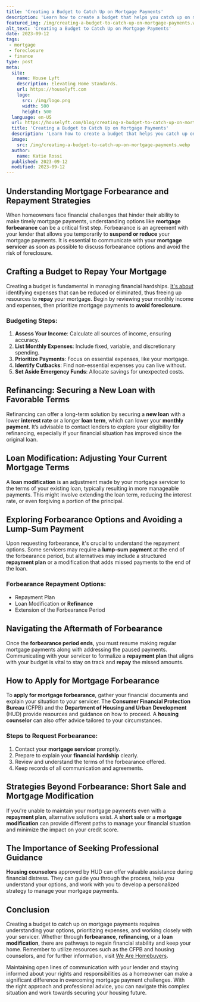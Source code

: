 ```yaml
---
title: 'Creating a Budget to Catch Up on Mortgage Payments'
description: 'Learn how to create a budget that helps you catch up on mortgage payments. Discover effective strategies and tips to manage your finances and stay on track.'
featured_img: /img/creating-a-budget-to-catch-up-on-mortgage-payments.webp
alt_text: 'Creating a Budget to Catch Up on Mortgage Payments'
date: 2023-09-12
tags:
 - mortgage
 - foreclosure
 - finance
type: post
meta:
  site:
    name: House Lyft
    description: Elevating Home Standards.
    url: https://houselyft.com
    logo:
      src: /img/logo.png
      width: 500
      height: 500
  language: en-US
  url: https://houselyft.com/blog/creating-a-budget-to-catch-up-on-mortgage-payments
  title: 'Creating a Budget to Catch Up on Mortgage Payments'
  description: 'Learn how to create a budget that helps you catch up on mortgage payments. Discover effective strategies and tips to manage your finances and stay on track.'
  image:
    src: /img/creating-a-budget-to-catch-up-on-mortgage-payments.webp
  author:
    name: Katie Rossi
  published: 2023-09-12
  modified: 2023-09-12
---
```



## Understanding Mortgage Forbearance and Repayment Strategies

When homeowners face financial challenges that hinder their ability to make timely mortgage payments, understanding options like **mortgage forbearance** can be a critical first step. Forbearance is an agreement with your lender that allows you temporarily to **suspend or reduce** your mortgage payments. It is essential to communicate with your **mortgage servicer** as soon as possible to discuss forbearance options and avoid the risk of foreclosure.

## Crafting a Budget to Repay Your Mortgage

Creating a budget is fundamental in managing financial hardships. [It's   about  ](https://houselyft.com/blog/the-impact-of-late-house-payments-on-credit-scores)identifying expenses that can be reduced or eliminated, thus freeing up resources to **repay** your mortgage. Begin by reviewing your monthly income and expenses, then prioritize mortgage payments to **avoid foreclosure**. 

### Budgeting Steps:

1. **Assess Your Income**: Calculate all sources of income, ensuring accuracy.
2. **List Monthly Expenses**: Include fixed, variable, and discretionary spending.
3. **Prioritize Payments**: Focus on essential expenses, like your mortgage.
4. **Identify Cutbacks**: Find non-essential expenses you can live without.
5. **Set Aside Emergency Funds**: Allocate savings for unexpected costs.

## Refinancing: Securing a New Loan with Favorable Terms

Refinancing can offer a long-term solution by securing a **new loan** with a lower **interest rate** or a longer **loan term**, which can lower your **monthly payment**. It’s advisable to contact lenders to explore your eligibility for refinancing, especially if your financial situation has improved since the original loan.

## Loan Modification: Adjusting Your Current Mortgage Terms

A **loan modification** is an adjustment made by your mortgage servicer to the terms of your existing loan, typically resulting in more manageable payments. This might involve extending the loan term, reducing the interest rate, or even forgiving a portion of the principal.

## Exploring Forbearance Options and Avoiding a Lump-Sum Payment

Upon requesting forbearance, it's crucial to understand the repayment options. Some servicers may require a **lump-sum payment** at the end of the forbearance period, but alternatives may include a structured **repayment plan** or a modification that adds missed payments to the end of the loan.

### Forbearance Repayment Options:
  - Repayment Plan
  - Loan Modification or **Refinance**
  - Extension of the Forbearance Period

## Navigating the Aftermath of Forbearance

Once the **forbearance period ends**, you must resume making regular mortgage payments along with addressing the paused payments. Communicating with your servicer to formalize a **repayment plan** that aligns with your budget is vital to stay on track and **repay** the missed amounts.

## How to Apply for Mortgage Forbearance

To **apply for mortgage forbearance**, gather your financial documents and explain your situation to your servicer. The **Consumer Financial Protection Bureau** (CFPB) and the **Department of Housing and Urban Development** (HUD) provide resources and guidance on how to proceed. A **housing counselor** can also offer advice tailored to your circumstances.

### Steps to Request Forbearance:

1. Contact your **mortgage servicer** promptly.
2. Prepare to explain your **financial hardship** clearly.
3. Review and understand the terms of the forbearance offered.
4. Keep records of all communication and agreements.

## Strategies Beyond Forbearance: Short Sale and Mortgage Modification

If you're unable to maintain your mortgage payments even with a **repayment plan**, alternative solutions exist. A **short sale** or a **mortgage modification** can provide different paths to manage your financial situation and minimize the impact on your credit score.

## The Importance of Seeking Professional Guidance

**Housing counselors** approved by HUD can offer valuable assistance during financial distress. They can guide you through the process, help you understand your options, and work with you to develop a personalized strategy to manage your mortgage payments.

## Conclusion

Creating a budget to catch up on mortgage payments requires understanding your options, prioritizing expenses, and working closely with your servicer. Whether through **forbearance**, **refinancing**, or a **loan modification**, there are pathways to regain financial stability and keep your home. Remember to utilize resources such as the CFPB and housing counselors, and for further information, visit [We Are Homebuyers](https://www.wearehomebuyers.com/).

Maintaining open lines of communication with your lender and staying informed about your rights and responsibilities as a homeowner can make a significant difference in overcoming mortgage payment challenges. With the right approach and professional advice, you can navigate this complex situation and work towards securing your housing future.